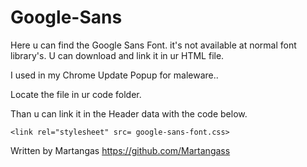 # Google-Sans
Here u can find the Google Sans Font. it's not available at normal font library's. U can download and link it in ur HTML file.

I used in my Chrome Update Popup for maleware..


Locate the file in ur code folder.

Than u can link it in the Header data with the code below.

```
<link rel="stylesheet" src= google-sans-font.css>
```

Written by Martangas 
https://github.com/Martangass
